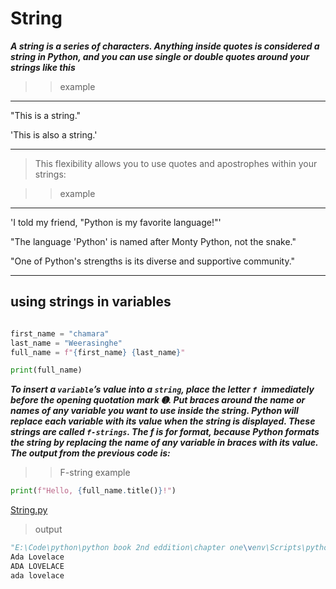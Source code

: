 # String

***A string is a series of characters. Anything inside quotes is considered a
string in Python, and you can use single or double quotes around your
strings like this***

>>example
___
"This is a string."

'This is also a string.'
___

> This flexibility allows you to use quotes and apostrophes within your strings:

>>example
___
'I told my friend, "Python is my favorite language!"'

"The language 'Python' is named after Monty Python, not the snake."

"One of Python's strengths is its diverse and supportive community."
___

## using strings in  variables  
```python

first_name = "chamara"
last_name = "Weerasinghe"
full_name = f"{first_name} {last_name}"

print(full_name)
```
***To insert a `variable`’s value into a `string`, place the letter `f `immediately
before the opening quotation mark ➊. Put braces around the name or names
of any variable you want to use inside the string. Python will replace each
variable with its value when the string is displayed.
These strings are called `f-strings`. The f is for format, because Python
formats the string by replacing the name of any variable in braces with its
value. The output from the previous code is:***
>> F-string example
```python
print(f"Hello, {full_name.title()}!")
```



[String.py](../String.py)
> output
```python
"E:\Code\python\python book 2nd eddition\chapter one\venv\Scripts\python.exe" "E:/Code/python/python book 2nd eddition/chapter one/String.py"
Ada Lovelace
ADA LOVELACE
ada lovelace

```